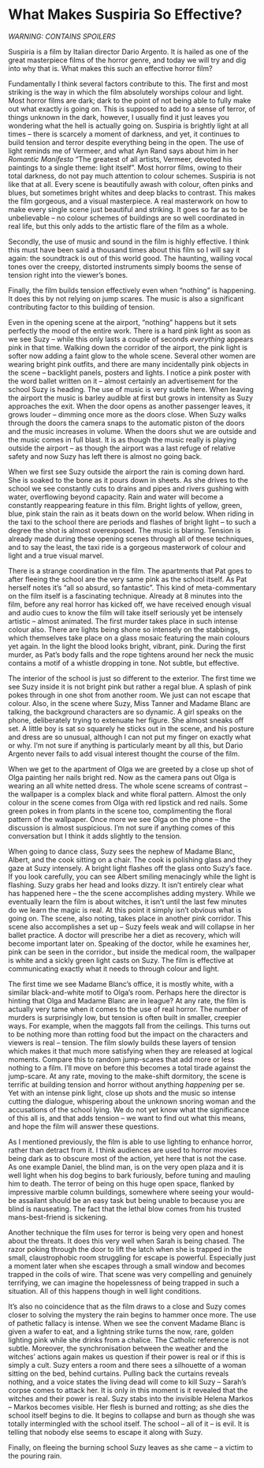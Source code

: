 # What Makes Suspiria So Effective?

*WARNING: CONTAINS SPOILERS*

Suspiria is a film by Italian director Dario Argento. It is hailed as one of the great masterpiece films of the horror genre, and today we will try and dig into why that is. What makes this such an effective horror film?

Fundamentally I think several factors contribute to this. The first and most striking is the way in which the film absolutely worships colour and light. Most horror films are dark; dark to the point of not being able to fully make out what exactly is going on. This is supposed to add to a sense of terror, of things unknown in the dark, however, I usually find it just leaves you wondering what the hell is actually going on. Suspiria is brightly light at all times – there is scarcely a moment of darkness, and yet, it continues to build tension and terror despite everything being in the open. The use of light reminds me of Vermeer, and what Ayn Rand says about him in her *Romantic Manifesto* “The greatest of all artists, Vermeer, devoted his paintings to a single theme: light itself”. Most horror films, owing to their total darkness, do not pay much attention to colour schemes. Suspiria is not like that at all. Every scene is beautifully awash with colour, often pinks and blues, but sometimes bright whites and deep blacks to contrast. This makes the film gorgeous, and a visual masterpiece. A real masterwork on how to make every single scene just beautiful and striking. It goes so far as to be unbelievable – no colour schemes of buildings are so well coordinated in real life, but this only adds to the artistic flare of the film as a whole.

Secondly, the use of music and sound in the film is highly effective. I think this must have been said a thousand times about this film so I will say it again: the soundtrack is out of this world good. The haunting, wailing vocal tones over the creepy, distorted instruments simply booms the sense of tension right into the viewer’s bones.

Finally, the film builds tension effectively even when “nothing” is happening. It does this by not relying on jump scares. The music is also a significant contributing factor to this building of tension.

Even in the opening scene at the airport, “nothing” happens but it sets perfectly the mood of the entire work. There is a hard pink light as soon as we see Suzy – while this only lasts a couple of seconds *everything* appears pink in that time. Walking down the corridor of the airport, the pink light is softer now adding a faint glow to the whole scene. Several other women are wearing bright pink outfits, and there are many incidentally pink objects in the scene – backlight panels, posters and lights. I notice a pink poster with the word ballet written on it – almost certainly an advertisement for the school Suzy is heading. The use of music is very subtle here. When leaving the airport the music is barley audible at first but grows in intensity as Suzy approaches the exit. When the door opens as another passenger leaves, it grows louder – dimming once more as the doors close. When Suzy walks through the doors the camera snaps to the automatic piston of the doors and the music increases in volume. When the doors shut we are outside and the music comes in full blast. It is as though the music really is playing outside the airport – as though the airport was a last refuge of relative safety and now Suzy has left there is almost no going back.

When we first see Suzy outside the airport the rain is coming down hard. She is soaked to the bone as it pours down in sheets. As she drives to the school we see constantly cuts to drains and pipes and rivers gushing with water, overflowing beyond capacity. Rain and water will become a constantly reappearing feature in this film. Bright lights of yellow, green, blue, pink stain the rain as it beats down on the world below. When riding in the taxi to the school there are periods and flashes of bright light – to such a degree the shot is almost overexposed. The music is blaring. Tension is already made during these opening scenes through all of these techniques, and to say the least, the taxi ride is a gorgeous masterwork of colour and light and a true visual marvel.

There is a strange coordination in the film. The apartments that Pat goes to after fleeing the school are the very same pink as the school itself. As Pat herself notes it’s “all so absurd, so fantastic”. This kind of meta-commentary on the film itself is a fascinating technique. Already at 8 minutes into the film, before any real horror has kicked off, we have received enough visual and audio cues to know the film will take itself seriously yet be intensely artistic – almost animated. The first murder takes place in such intense colour also. There are lights being shone so intensely on the stabbings, which themselves take place on a glass mosaic featuring the main colours yet again. In the light the blood looks bright, vibrant, pink. During the first murder, as Pat’s body falls and the rope tightens around her neck the music contains a motif of a whistle dropping in tone. Not subtle, but effective.

The interior of the school is just so different to the exterior. The first time we see Suzy inside it is not bright pink but rather a regal blue. A splash of pink pokes through in one shot from another room. We just can not escape that colour. Also, in the scene where Suzy, Miss Tanner and Madame Blanc are talking, the background characters are so dynamic. A girl speaks on the phone, deliberately trying to extenuate her figure. She almost sneaks off set. A little boy is sat so squarely he sticks out in the scene, and his posture and dress are so unusual, although I can not put my finger on exactly what or why. I’m not sure if anything is particularly meant by all this, but Dario Argento never fails to add visual interest thought the course of the film.

When we get to the apartment of Olga we are greeted by a close up shot of Olga painting her nails bright red. Now as the camera pans out Olga is wearing an all white netted dress. The whole scene screams of contrast – the wallpaper is a complex black and white floral pattern. Almost the only colour in the scene comes from Olga with red lipstick and red nails. Some green pokes in from plants in the scene too, complimenting the floral pattern of the wallpaper. Once more we see Olga on the phone – the discussion is almost suspicious. I’m not sure if anything comes of this conversation but I think it adds slightly to the tension.

When going to dance class, Suzy sees the nephew of Madame Blanc, Albert, and the cook sitting on a chair. The cook is polishing glass and they gaze at Suzy intensely. A bright light flashes off the glass onto Suzy’s face. If you look carefully, you can see Albert smiling menacingly while the light is flashing. Suzy grabs her head and looks dizzy. It isn’t entirely clear what has happened here – the the scene accomplishes adding mystery. While we eventually learn the film is about witches, it isn’t until the last few minutes do we learn the magic is real. At this point it simply isn’t obvious what is going on. The scene, also noting, takes place in another pink corridor. This scene also accomplishes a set up – Suzy feels weak and will collapse in her ballet practice. A doctor will prescribe her a diet as recovery, which will become important later on. Speaking of the doctor, while he examines her, pink can be seen in the corridor., but inside the medical room, the wallpaper is white and a sickly green light casts on Suzy. The film is effective at communicating exactly what it needs to through colour and light.

The first time we see Madame Blanc’s office, it is mostly white, with a similar black-and-white motif to Olga’s room. Perhaps here the director is hinting that Olga and Madame Blanc are in league? At any rate, the film is actually very tame when it comes to the use of real horror. The number of murders is surprisingly low, but tension is often built in smaller, creepier ways. For example, when the maggots fall from the ceilings. This turns out to be nothing more than rotting food but the impact on the characters and viewers is real – tension. The film slowly builds these layers of tension which makes it that much more satisfying when they are released at logical moments. Compare this to random jump-scares that add more or less nothing to a film. I’ll move on before this becomes a total tirade against the jump-scare. At any rate, moving to the make-shift dormitory, the scene is terrific at building tension and horror without anything *happening* per se. Yet with an intense pink light, close up shots and the music so intense cutting the dialogue, whispering about the unknown snoring woman and the accusations of the school lying. We do not yet know what the significance of this all is, and that adds tension – we want to find out what this means, and hope the film will answer these questions.

As I mentioned previously, the film is able to use lighting to enhance horror, rather than detract from it. I think audiences are used to horror movies being dark as to obscure most of the action, yet here that is not the case. As one example Daniel, the blind man, is on the very open plaza and it is well light when his dog begins to bark furiously, before tuning and mauling him to death. The terror of being on this huge open space, flanked by impressive marble column buildings, somewhere where seeing your would-be assailant should be an easy task but being unable to because you are blind is nauseating. The fact that the lethal blow comes from his trusted mans-best-friend is sickening.

Another technique the film uses for terror is being very open and honest about the threats. It does this very well when Sarah is being chased. The razor poking through the door to lift the latch when she is trapped in the small, claustrophobic room struggling for escape is powerful. Especially just a moment later when she escapes through a small window and becomes trapped in the coils of wire. That scene was very compelling and genuinely terrifying, we can imagine the hopelessness of being trapped in such a situation. All of this happens though in well light conditions.

It’s also no coincidence that as the film draws to a close and Suzy comes closer to solving the mystery the rain begins to hammer once more. The use of pathetic fallacy is intense. When we see the convent Madame Blanc is given a wafer to eat, and a lightning strike turns the now, rare, golden lighting pink while she drinks from a chalice. The Catholic reference is not subtle. Moreover, the synchronisation between the weather and the witches’ actions again makes us question if their power is real or if this is simply a cult. Suzy enters a room and there sees a silhouette of a woman sitting on the bed, behind curtains. Pulling back the curtains reveals nothing, and a voice states the living dead will come to kill Suzy – Sarah’s corpse comes to attack her. It is only in this moment is it revealed that the witches and their power is real. Suzy stabs into the invisible Helena Markos – Markos becomes visible. Her flesh is burned and rotting; as she dies the school itself begins to die. It begins to collapse and burn as though she was totally intermingled with the school itself. The school – all of it – is evil. It is telling that nobody else seems to escape it along with Suzy.

Finally, on fleeing the burning school Suzy leaves as she came – a victim to the pouring rain.